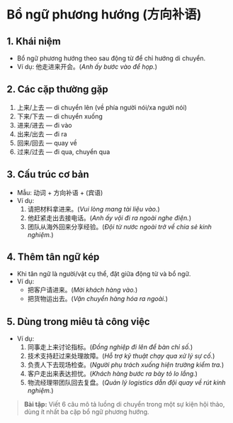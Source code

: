 # Bổ ngữ phương hướng (方向补语)

## 1. Khái niệm
- Bổ ngữ phương hướng theo sau động từ để chỉ hướng di chuyển.
- Ví dụ: 他走进来开会。(_Anh ấy bước vào để họp._)

## 2. Các cặp thường gặp
1. 上来/上去 — di chuyển lên (về phía người nói/xa người nói)
2. 下来/下去 — di chuyển xuống
3. 进来/进去 — đi vào
4. 出来/出去 — đi ra
5. 回来/回去 — quay về
6. 过来/过去 — đi qua, chuyển qua

## 3. Cấu trúc cơ bản
- Mẫu: 动词 + 方向补语 + (宾语)
- Ví dụ:
  1. 请把材料拿进来。(_Vui lòng mang tài liệu vào._)
  2. 他赶紧走出去接电话。(_Anh ấy vội đi ra ngoài nghe điện._)
  3. 团队从海外回来分享经验。(_Đội từ nước ngoài trở về chia sẻ kinh nghiệm._)

## 4. Thêm tân ngữ kép
- Khi tân ngữ là người/vật cụ thể, đặt giữa động từ và bổ ngữ.
- Ví dụ:
  - 把客户请进来。(_Mời khách hàng vào._)
  - 把货物运出去。(_Vận chuyển hàng hóa ra ngoài._)

## 5. Dùng trong miêu tả công việc
- Ví dụ:
  1. 同事走上来讨论指标。(_Đồng nghiệp đi lên để bàn chỉ số._)
  2. 技术支持赶过来处理故障。(_Hỗ trợ kỹ thuật chạy qua xử lý sự cố._)
  3. 负责人下去现场检查。(_Người phụ trách xuống hiện trường kiểm tra._)
  4. 客户走出来表达担忧。(_Khách hàng bước ra bày tỏ lo lắng._)
  5. 物流经理带团队回去复盘。(_Quản lý logistics dẫn đội quay về rút kinh nghiệm._)

> **Bài tập:** Viết 6 câu mô tả luồng di chuyển trong một sự kiện hội thảo, dùng ít nhất ba cặp bổ ngữ phương hướng.
